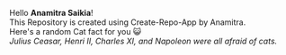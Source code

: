 Hello **Anamitra Saikia**!<br/> This Repository is created using Create-Repo-App by Anamitra. <br/> Here's a random Cat fact for you :smiley_cat: <br/>*Julius Ceasar, Henri II, Charles XI, and Napoleon were all afraid of cats.*